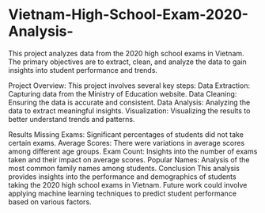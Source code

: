 # Vietnam-High-School-Exam-2020-Analysis-
This project analyzes data from the 2020 high school exams in Vietnam. The primary objectives are to extract, clean, and analyze the data to gain insights into student performance and trends.

Project Overview:
This project involves several key steps:
Data Extraction: Capturing data from the Ministry of Education website.
Data Cleaning: Ensuring the data is accurate and consistent.
Data Analysis: Analyzing the data to extract meaningful insights.
Visualization: Visualizing the results to better understand trends and patterns.

Results
Missing Exams: Significant percentages of students did not take certain exams.
Average Scores: There were variations in average scores among different age groups.
Exam Count: Insights into the number of exams taken and their impact on average scores.
Popular Names: Analysis of the most common family names among students.
Conclusion
This analysis provides insights into the performance and demographics of students taking the 2020 high school exams in Vietnam. Future work could involve applying machine learning techniques to predict student performance based on various factors.
